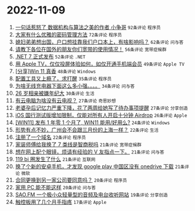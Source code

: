 # 2022-11-09

1. [一句话惹怒了 数据机构与算法之美的作者 小争哥](https://www.v2ex.com/t/893803) `92条评论` `程序员`
1. [大家有什么优雅的密码管理方法](https://www.v2ex.com/t/893857) `72条评论` `程序员`
1. [媳妇弟弟想出国，户口想挂靠我们户口本上，有啥影响吗？](https://www.v2ex.com/t/893805) `62条评论` `问与答`
1. [请教下各位在国外的朋友你们宽带的使用情况！](https://www.v2ex.com/t/893786) `56条评论` `宽带症候群`
1. [.NET 7 正式发布](https://www.v2ex.com/t/893739) `52条评论` `.NET`
1. [用 Apple TV，仅仅投屏体验如何，如仅开通手机端会员](https://www.v2ex.com/t/893774) `49条评论` `Apple TV`
1. [[分享]Win 11 真香](https://www.v2ex.com/t/893847) `48条评论` `Windows`
1. [配置工具又上瘾了，求打醒](https://www.v2ex.com/t/893891) `35条评论` `程序员`
1. [为啥无线充电器下面这么多小强。。。。](https://www.v2ex.com/t/893752) `34条评论` `问与答`
1. [26 岁相亲被嫌年纪大](https://www.v2ex.com/t/893863) `30条评论` `生活`
1. [有云电脑为啥没有云电视？](https://www.v2ex.com/t/893910) `27条评论` `奇思妙想`
1. [老婆孕后记忆力严重下降，花了两周给她写了待办事项提醒](https://www.v2ex.com/t/893873) `27条评论` `分享创造`
1. [iOS 国行测试版增加限制，仅能对所有人开启十分钟 Airdrop](https://www.v2ex.com/t/893929) `26条评论` `Apple`
1. [[WIN11] 发布 1 年零 1 个月了, WIN11 能用/好用么?](https://www.v2ex.com/t/893869) `24条评论` `Windows`
1. [形势有点不妙，广州会不会跟三月份的上海一样？](https://www.v2ex.com/t/893896) `22条评论` `生活`
1. [注册了一个域名](https://www.v2ex.com/t/893835) `22条评论` `程序员`
1. [家装师傅给我换了 7 类线是智商税吗](https://www.v2ex.com/t/893852) `21条评论` `宽带症候群`
1. [想在网上配个眼镜，烦请有经验的 V 友指点一下。](https://www.v2ex.com/t/893828) `21条评论` `问与答`
1. [119 bi 圈发生了什么](https://www.v2ex.com/t/893753) `21条评论` `互联网`
1. [换了个新的安卓手机，才发现 google play 中国区没有 onedrive 下载](https://www.v2ex.com/t/893738) `21条评论` `微软`
1. [合同更换到另一家公司要同意吗？](https://www.v2ex.com/t/893879) `20条评论` `程序员`
1. [家用 PC 能不能这样](https://www.v2ex.com/t/893807) `20条评论` `问与答`
1. [SAO.FM 一个极小众轻量型的音频及电台收听网站](https://www.v2ex.com/t/893779) `19条评论` `分享创造`
1. [触控板用了几个月手指疼](https://www.v2ex.com/t/893921) `17条评论` `Apple`
